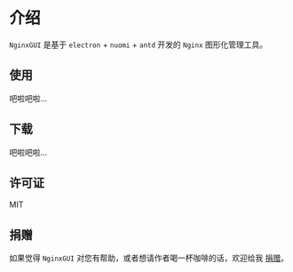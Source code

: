 # 介绍
`NginxGUI` 是基于 `electron` + `nuomi` + `antd` 开发的 `Nginx` 图形化管理工具。

## 使用
吧啦吧啦...

## 下载
吧啦吧啦...

## 许可证
MIT

## 捐赠
如果觉得 `NginxGUI` 对您有帮助，或者想请作者喝一杯咖啡的话，欢迎给我 [捐赠](https://github.com/yinjiazeng/donate)。
